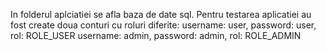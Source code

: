 In folderul aplciatiei se afla baza de date sql.
Pentru testarea aplicatiei au fost create doua conturi cu roluri diferite:
username: user, password: user, rol: ROLE_USER
username: admin, password: admin, rol: ROLE_ADMIN
